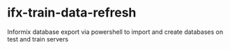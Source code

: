 # ifx-train-data-refresh
Informix database export via powershell to import and create databases on test and train servers
